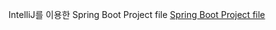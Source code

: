 IntelliJ를 이용한 Spring Boot Project file
[Spring Boot Project file](https://github.com/younggwon1/springbootproject)
